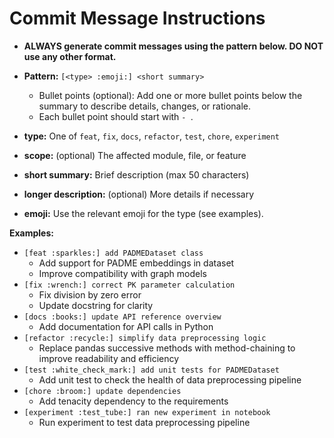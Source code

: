 # Commit Message Instructions

- **ALWAYS generate commit messages using the pattern below. DO NOT use any other format.**
- **Pattern:** `[<type> :emoji:] <short summary>`
  - Bullet points (optional): Add one or more bullet points below the summary to describe details, changes, or rationale.
  - Each bullet point should start with `- `.

- **type:** One of `feat`, `fix`, `docs`, `refactor`, `test`, `chore`, `experiment`
- **scope:** (optional) The affected module, file, or feature
- **short summary:** Brief description (max 50 characters)
- **longer description:** (optional) More details if necessary
- **emoji:** Use the relevant emoji for the type (see examples).

**Examples:**
- `[feat :sparkles:] add PADMEDataset class`
  - Add support for PADME embeddings in dataset
  - Improve compatibility with graph models
- `[fix :wrench:] correct PK parameter calculation`
  - Fix division by zero error
  - Update docstring for clarity
- `[docs :books:] update API reference overview`
  - Add documentation for API calls in Python
- `[refactor :recycle:] simplify data preprocessing logic`
  - Replace pandas successive methods with method-chaining to improve readability and efficiency
- `[test :white_check_mark:] add unit tests for PADMEDataset`
  - Add unit test to check the health of data preprocessing pipeline
- `[chore :broom:] update dependencies`
  - Add tenacity dependency to the requirements
- `[experiment :test_tube:] ran new experiment in notebook`
  - Run experiment to test data preprocessing pipeline
